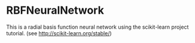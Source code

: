 # RBFNeuralNetwork
This is a radial basis function neural network using the scikit-learn project tutorial. (see http://scikit-learn.org/stable/)
